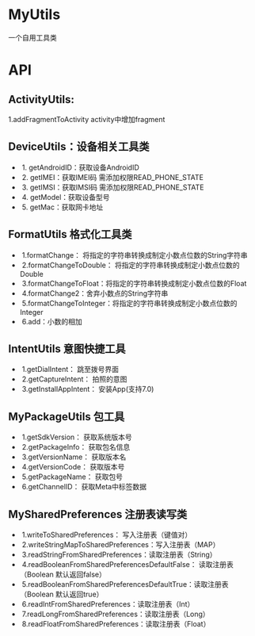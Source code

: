 # MyUtils
一个自用工具类

# API
##  ActivityUtils:
  1.addFragmentToActivity activity中增加fragment

##  DeviceUtils：设备相关工具类
*  1. getAndroidID：获取设备AndroidID
*  2. getIMEI：获取IMEI码 需添加权限READ_PHONE_STATE
*  3. getIMSI：获取IMSI码 需添加权限READ_PHONE_STATE
*  4. getModel：获取设备型号
*  5. getMac：获取网卡地址
  
##  FormatUtils 格式化工具类
*  1.formatChange： 将指定的字符串转换成制定小数点位数的String字符串
*  2.formatChangeToDouble： 将指定的字符串转换成制定小数点位数的Double
*  3.formatChangeToFloat：将指定的字符串转换成制定小数点位数的Float
*  4.formatChange2：舍弃小数点的String字符串
*  5.formatChangeToInteger：将指定的字符串转换成制定小数点位数的Integer
*  6.add：小数的相加
##  IntentUtils 意图快捷工具
*  1.getDialIntent： 跳至拨号界面
*  2.getCaptureIntent： 拍照的意图
*  3.getInstallAppIntent： 安装App(支持7.0)
## MyPackageUtils 包工具
*  1.getSdkVersion： 获取系统版本号
*  2.getPackageInfo： 获取包名信息
*  3.getVersionName： 获取版本名
*  4.getVersionCode： 获取版本号
*  5.getPackageName： 获取包号
*  6.getChannelID： 获取Meta中标签数据
## MySharedPreferences 注册表读写类
*  1.writeToSharedPreferences： 写入注册表（键值对）
*  2.writeStringMapToSharedPreferences：写入注册表（MAP）
*  3.readStringFromSharedPreferences：读取注册表（String）
*  4.readBooleanFromSharedPreferencesDefaultFalse： 读取注册表（Boolean 默认返回false）
*  5.readBooleanFromSharedPreferencesDefaultTrue：读取注册表（Boolean 默认返回true）
*  6.readIntFromSharedPreferences：读取注册表（Int）
*  7.readLongFromSharedPreferences：读取注册表（Long）
*  8.readFloatFromSharedPreferences：读取注册表（Float）
